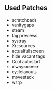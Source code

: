 ## Used Patches
- scratchpads
- vanitygaps
- steam 
- tag previews
- systray
- Xresources
- actualfullscreen
- hide vacant tags
- Cool autostart
- alwayscenter
- cyclelayouts
- movestack
- warp 
